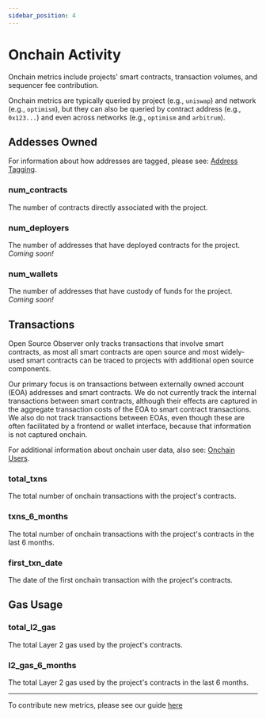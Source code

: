 ```yaml
---
sidebar_position: 4
---
```


# Onchain Activity

Onchain metrics include projects' smart contracts, transaction volumes, and sequencer fee contribution.

Onchain metrics are typically queried by project (e.g., `uniswap`) and network (e.g., `optimism`), but they can also be queried by contract address (e.g., `0x123...`) and even across networks (e.g., `optimism` and `arbitrum`).

## Addesses Owned

For information about how addresses are tagged, please see: [Address Tagging](../schema/artifact.md#tagging-addresses).

### num_contracts

The number of contracts directly associated with the project.

### num_deployers

The number of addresses that have deployed contracts for the project. _Coming soon!_

### num_wallets

The number of addresses that have custody of funds for the project. _Coming soon!_

## Transactions

Open Source Observer only tracks transactions that involve smart contracts, as most all smart contracts are open source and most widely-used smart contracts can be traced to projects with additional open source components.

Our primary focus is on transactions between externally owned account (EOA) addresses and smart contracts. We do not currently track the internal transactions between smart contracts, although their effects are captured in the aggregate transaction costs of the EOA to smart contract transactions. We also do not track transactions between EOAs, even though these are often facilitated by a frontend or wallet interface, because that information is not captured onchain.

For additional information about onchain user data, also see: [Onchain Users](./onchain_users).

### total_txns

The total number of onchain transactions with the project's contracts.

### txns_6_months

The total number of onchain transactions with the project's contracts in the last 6 months.

### first_txn_date

The date of the first onchain transaction with the project's contracts.

## Gas Usage

### total_l2_gas

The total Layer 2 gas used by the project's contracts.

### l2_gas_6_months

The total Layer 2 gas used by the project's contracts in the last 6 months.

---

To contribute new metrics, please see our guide [here](../../contribute/impact-models)
